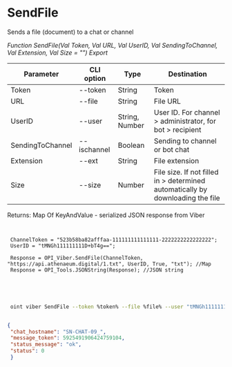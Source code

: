 ﻿---
sidebar_position: 3
---

# SendFile
 Sends a file (document) to a chat or channel


*Function SendFile(Val Token, Val URL, Val UserID, Val SendingToChannel, Val Extension, Val Size = "") Export*

 | Parameter | CLI option | Type | Destination |
 |-|-|-|-|
 | Token | --token | String | Token |
 | URL | --file | String | File URL |
 | UserID | --user | String, Number | User ID. For channel > administrator, for bot > recipient |
 | SendingToChannel | --ischannel | Boolean | Sending to channel or bot chat |
 | Extension | --ext | String | File extension |
 | Size | --size | Number | File size. If not filled in > determined automatically by downloading the file |

 
 Returns: Map Of KeyAndValue - serialized JSON response from Viber

```bsl title="Code example"
	
 
 ChannelToken = "523b58ba82afffaa-111111111111111-2222222222222222";
 UserID = "tMNGh111111111D+bT4g==";
 
 Response = OPI_Viber.SendFile(ChannelToken, "https://api.athenaeum.digital/1.txt", UserID, True, "txt"); //Map
 Response = OPI_Tools.JSONString(Response); //JSON string
 
 
	
```

```sh title="CLI command example"
 
 oint viber SendFile --token %token% --file %file% --user "tMNGh111111111D+bT4g" --ischannel %ischannel% --ext %ext% --size %size%


```


```json title="Result"

{
 "chat_hostname": "SN-CHAT-09_",
 "message_token": 5925491906424759104,
 "status_message": "ok",
 "status": 0
 }

```
